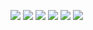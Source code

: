 ![](../Body_Pump/1.jpg)
![](../Body_Pump/2.jpg)
![](../Body_Pump/4.jpg)
![](../Body_Pump/6.jpg)
![](../Body_Pump/7.jpg)
![](../Body_Pump/8.jpg)
